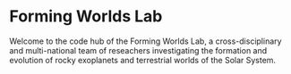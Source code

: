 # Forming Worlds Lab

Welcome to the code hub of the Forming Worlds Lab, a cross-disciplinary and multi-national team of reseachers investigating the formation and evolution of rocky exoplanets and terrestrial worlds of the Solar System.
